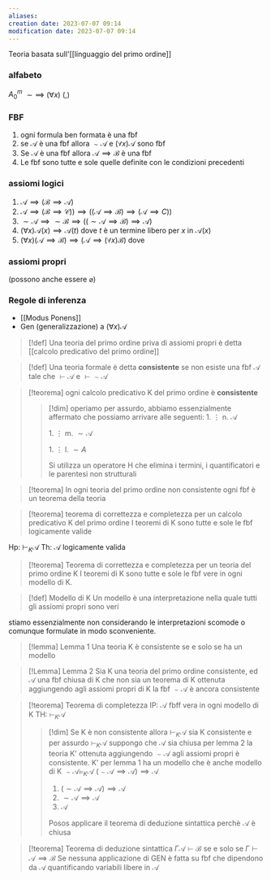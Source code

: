 ```yaml
---
aliases: 
creation date: 2023-07-07 09:14
modification date: 2023-07-07 09:14
---
```


Teoria basata sull'[[linguaggio del primo ordine]]
### alfabeto
$A_{0}^m$
$\sim \implies$
$(\forall x)$
$(,)$

### FBF
1. ogni formula ben formata è una fbf
2. se $\mathcal{A}$ è una fbf allora $\sim \mathcal{A}$ e $(\forall x) \mathcal{A}$ sono fbf
3. Se $\mathcal{A}$ è una fbf allora $\mathcal{A} \implies \mathcal{B}$ è una fbf
4. Le fbf sono tutte e sole quelle definite con le condizioni precedenti

### assiomi logici
1. $\mathcal{A} \implies (\mathcal{B} \implies \mathcal{A})$
2. $\mathcal{A} \implies (\mathcal{B} \implies \mathcal{C})) \implies ((\mathcal{A} \implies \mathcal{B}) \implies (\mathcal{A} \implies C))$
3. $\mathcal{\sim \mathcal{A} \implies \sim \mathcal{B}} \implies ((\sim\mathcal{A} \implies \mathcal{B})\implies \mathcal{A})$
4. $(\forall x) \mathcal{A}(x) \implies \mathcal{A}(t)$ dove $t$ è un termine libero per $x$ in $\mathcal{A}(x)$
5. $(\forall x) (\mathcal{ A} \implies \mathcal{B}) \implies (\mathcal{A} \implies (\forall x) \mathcal{B})$ dove 

### assiomi propri
(possono anche essere $\varnothing$)


### Regole di inferenza
- [[Modus Ponens]]
- Gen (generalizzazione) a $(\forall x) \mathcal{A}$




>[!def]
>Una teoria del primo ordine priva di assiomi propri è detta [[calcolo predicativo del primo ordine]]

>[!def]
>Una teoria formale è detta **consistente** se non esiste una fbf $\mathcal{A}$ tale che $\vdash \mathcal{A}$ e $\vdash \sim \mathcal{A}$

>[!teorema]
>ogni calcolo predicativo K del primo ordine è **consistente**
>>[!dim]
>>operiamo per assurdo, abbiamo essenzialmente affermato che possiamo arrivare alle seguenti:
>>1\.
>>$\vdots$
>>n. $\mathcal{A}$
>>
>>1\.
>>$\vdots$
>m. $\sim \mathcal{A}$
>>
>>1\.
>>$\vdots$
>>l. $\sim A$
>>
>>Si utilizza un operatore H che elimina i termini, i quantificatori e le parentesi non strutturali


>[!teorema]
>In ogni teoria del primo ordine non consistente ogni fbf è un teorema della teoria

>[!teorema] teorema di correttezza e completezza per un calcolo predicativo K del primo ordine
>I teoremi di K sono tutte e sole le fbf logicamente valide


Hp: $\vdash_{K}\mathcal{A}$
Th: $\mathcal{A}$ logicamente valida


>[!teorema] Teorema di correttezza e completezza per un teoria del primo ordine K
>I teoremi di K sono tutte e sole le fbf vere in ogni modello di K.

>[!def] Modello di K
>Un modello è una interpretazione nella quale tutti gli assiomi propri sono veri

stiamo essenzialmente non considerando le interpretazioni scomode o comunque formulate in modo sconveniente.


>[!lemma] Lemma 1
>Una teoria K è consistente se e solo se ha un modello

>[!Lemma] Lemma 2
>Sia K una teoria del primo ordine consistente, ed $\mathcal{A}$ una fbf chiusa di K che non sia un teorema di K ottenuta aggiungendo agli assiomi propri di K la fbf $\sim \mathcal{A}$ è ancora consistente

>[!teorema] Teorema di completezza
>IP: $\mathcal{A}$ fbff vera in ogni modello di K
>TH: $\vdash_{K} \mathcal{A}$
>
>>[!dim]
>>Se K è non consistente allora $\vdash_{K} \mathcal{A}$ sia K consistente e per assurdo $\vdash_{K}\mathcal{A}$ suppongo che $\mathcal{A}$ sia chiusa per lemma 2 la teoria K' ottenuta aggiungendo $\sim \mathcal{A}$ agli assiomi propri è consistente.
>>K' per lemma 1 ha un modello che è anche modello di K
>>$\sim \mathcal{A} \vDash_{K} \mathcal{A}$
>>$(\sim \mathcal{A} \implies \mathcal{A}) \implies \mathcal{A}$
>>1. $(\sim \mathcal{A} \implies \mathcal{A}) \implies \mathcal{A}$
>>2. $\sim \mathcal{A} \implies \mathcal{A}$
>>3. $\mathcal{A}$
>>
>>Posos applicare il teorema di deduzione sintattica perchè $\mathcal{A}$ è chiusa


> [!teorema] Teorema di deduzione sintattica
> $\Gamma \mathcal{A \vdash B}$ se e solo se $\Gamma \vdash \mathcal{A}\implies \mathcal{B}$
> Se nessuna applicazione di GEN è fatta su fbf che dipendono da $\mathcal{A}$ quantificando variabili libere in $\mathcal{A}$
